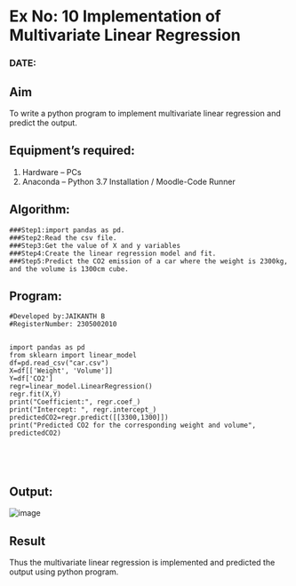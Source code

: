 # Ex No: 10 Implementation of Multivariate Linear Regression

### DATE:

## Aim
To write a python program to implement multivariate linear regression and predict the output.

## Equipment’s required:
1.	Hardware – PCs
2.	Anaconda – Python 3.7 Installation / Moodle-Code Runner

## Algorithm:
```
###Step1:import pandas as pd.
###Step2:Read the csv file.
###Step3:Get the value of X and y variables
###Step4:Create the linear regression model and fit.
###Step5:Predict the CO2 emission of a car where the weight is 2300kg, and the volume is 1300cm cube.
```
## Program:
```
#Developed by:JAIKANTH B
#RegisterNumber: 2305002010


import pandas as pd
from sklearn import linear_model
df=pd.read_csv("car.csv")
X=df[['Weight', 'Volume']]
Y=df['CO2']
regr=linear_model.LinearRegression()
regr.fit(X,Y)
print("Coefficient:", regr.coef_)
print("Intercept: ", regr.intercept_)
predictedCO2=regr.predict([[3300,1300]])
print("Predicted CO2 for the corresponding weight and volume", predictedCO2)





```
## Output:

![image](https://github.com/jaikanth25/Multivariate-Linear-Regression/assets/155935294/5fafac14-15d2-4c9c-bb89-a5acc2f71683)


## Result
Thus the multivariate linear regression is implemented and predicted the output using python program.
